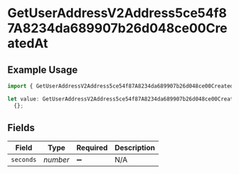 # GetUserAddressV2Address5ce54f87A8234da689907b26d048ce00CreatedAt

## Example Usage

```typescript
import { GetUserAddressV2Address5ce54f87A8234da689907b26d048ce00CreatedAt } from "@dhaba/safepay-ts/models/operations";

let value: GetUserAddressV2Address5ce54f87A8234da689907b26d048ce00CreatedAt =
  {};
```

## Fields

| Field              | Type               | Required           | Description        |
| ------------------ | ------------------ | ------------------ | ------------------ |
| `seconds`          | *number*           | :heavy_minus_sign: | N/A                |